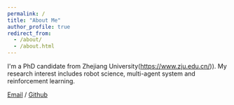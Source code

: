 ```yaml
---
permalink: /
title: "About Me"
author_profile: true
redirect_from: 
  - /about/
  - /about.html
---
```


I'm a PhD candidate from Zhejiang University(https://www.zju.edu.cn/)). My research interest includes robot science, multi-agent system and reinforcement learning.

[Email](shizifeng@zju.edu.cn) / [Github](https://github.com/ShiZifeng) 
